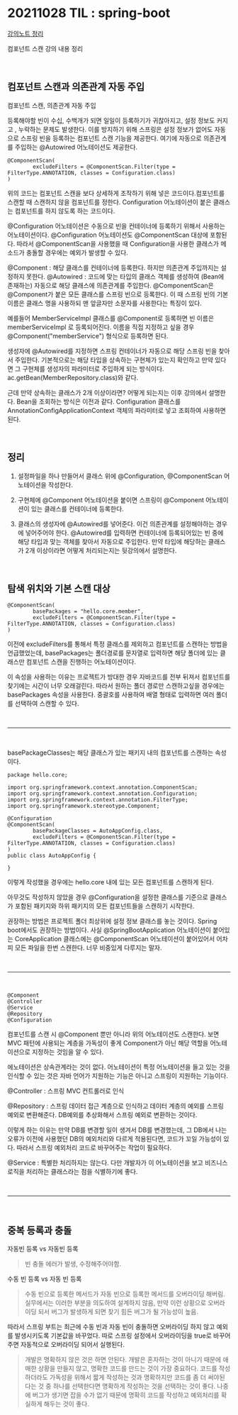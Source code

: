 # 20211028 TIL : spring-boot

[강의노트 정리](https://www.inflearn.com/notes/15427#s-55372)

컴포넌트 스캔 강의 내용 정리

<br>

## 컴포넌트 스캔과 의존관계 자동 주입

컴포넌트 스캔, 의존관계 자동 주입

등록해야할 빈이 수십, 수백개가 되면 일일이 등록하기가 귀찮아지고, 설정 정보도 커지고 , 누락하는 문제도 발생한다. 이를 방지하기 위해 스프링은 설정 정보가 없어도 자동으로 스프링 빈을 등록하는 컴포넌트 스캔 기능을 제공한다.
여기에 자동으로 의존관계를 주입하는 @Autowired 어노테이션도 제공한다.

    @ComponentScan(
            excludeFilters = @ComponentScan.Filter(type = FilterType.ANNOTATION, classes = Configuration.class)
    )

위의 코드는 컴포넌트 스캔을 보다 상세하게 조작하기 위해 넣은 코드이다.컴포넌트를 스캔할 때 스캔하지 않을 컴포넌트를 정한다. Configuration 어노테이션이 붙은 클래스는 컴포넌트를 하지 않도록 하는 코드이다.

@Configuration 어노테이션은 수동으로 빈을 컨테이너에 등록하기 위해서 사용하는 어노테이션이다. @Configuration 어노테이션도 @ComponentScan 대상에 포함된다.
따라서 @ComponentScan을 사용했을 때 Configuration을 사용한 클래스가 메소드가 충돌할 경우에는 예외가 발생할 수 있다.

@Component : 해당 클래스를 컨테이너에 등록한다. 하지만 의존관계 주입까지는 설정하지 못한다.
@Autowired : 코드에 맞는 타입의 클래스 객체를 생성하여 (Bean에 존재하는) 자동으로 해당 클래스에 의존관계를 주입한다.
@ComponentScan은 @Component가 붙은 모든 클래스를 스프링 빈으로 등록한다. 이 때 스프링 빈의 기본 이름은 클래스 명을 사용하되 맨 앞글자만 소문자를 사용한다는 특징이 있다.

예를들어 MemberServiceImpl 클래스를 @Component로 등록하면 빈 이름은 memberServiceImpl 로 등록되어진다.
이름을 직접 지정하고 싶을 경우 @Component("memberService") 형식으로 등록하면 된다.

생성자에 @Autowired를 지정하면 스프링 컨테이너가 자동으로 해당 스프링 빈을 찾아서 주입한다. 기본적으로는 해당 타입을 상속하는 구현체가 있는지 확인하고 만약 있다면 그 구현체를 생성자의 파라미터로 주입하게 되는 방식이다.
ac.getBean(MemberRepository.class)와 같다.

근데 만약 상속하는 클래스가 2개 이상이라면? 어떻게 되는지는 이후 강의에서 설명한다. Bean을 조회하는 방식은 이전과 같다. Configuration 클래스를 AnnotationConfigApplicationContext 객체의 파라미터로 넣고 조회하여 사용하면 된다.

<br>

## 정리

1. 설정파일을 하나 만들어서 클래스 위에 @Configuration, @ComponentScan 어노테이션을 작성한다.

2. 구현체에 @Component 어노테이션을 붙이면 스프링이 @Component 어노테이션이 있는 클래스를 컨테이너에 등록한다.

3. 클래스의 생성자에 @Autowired를 넣어준다. 이건 의존관계를 설정해야하는 경우에 넣어주어야 한다. @Autowired를 입력하면 컨테이너에 등록되어있는 빈 중에 해당 타입과 맞는 객체를 찾아서 자동으로 주입한다. 만약 타입에 해당하는 클래스가 2개 이상이라면 어떻게 처리되는지는 뒷강의에서 설명한다.

<br>

## 탐색 위치와 기본 스캔 대상

    @ComponentScan(
            basePackages = "hello.core.member",
            excludeFilters = @ComponentScan.Filter(type = FilterType.ANNOTATION, classes = Configuration.class)
    )

이전에 excludeFilters를 통해서 특정 클래스를 제외하고 컴포넌트를 스캔하는 방법을 언급했었는데, basePackages는 폴더경로를 문자열로 입력하면 해당 폴더에 있는 클래스만 컴포넌트 스캔을 진행하는 어노테이션이다.

이 속성을 사용하는 이유는 프로젝트가 방대한 경우 자바코드를 전부 뒤져서 컴포넌트를 찾기에는 시간이 너무 오래걸린다. 따라서 원하는 폴더 경로만 스캔하고싶을 경우에는 basePackages 속성을 사용한다. 중괄호를 사용하여 배열 형태로 입력하면 여러 폴더를 선택하여 스캔할 수 있다.

<br> <hr> <br>

basePackageClasses는 해당 클래스가 있는 패키지 내의 컴포넌트를 스캔하는 속성이다.

    package hello.core;

    import org.springframework.context.annotation.ComponentScan;
    import org.springframework.context.annotation.Configuration;
    import org.springframework.context.annotation.FilterType;
    import org.springframework.stereotype.Component;

    @Configuration
    @ComponentScan(
            basePackageClasses = AutoAppConfig.class,
            excludeFilters = @ComponentScan.Filter(type = FilterType.ANNOTATION, classes = Configuration.class)
    )
    public class AutoAppConfig {

    }

이렇게 작성했을 경우에는 hello.core 내에 있는 모든 컴포넌트를 스캔하게 된다.

아무것도 작성하지 않았을 경우 @Configuration을 설정한 클래스를 기준으로 클래스가 포함된 패키지와 하위 패키지의 모든 컴포넌트들을 스캔하기 시작한다.

권장하는 방법은 프로젝트 폴더 최상위에 설정 정보 클래스를 놓는 것이다. Spring boot에서도 권장하는 방법이다. 사실 @SpringBootApplication 어노테이션이 붙어있는 CoreApplication 클래스에는 @ComponentScan 어노테이션이 붙어있어서 어차피 모든 파일을 한번 스캔한다. 너무 비중있게 다루지는 말자.

<br> <hr> <br>

    @Component
    @Controller
    @Service
    @Repository
    @Configuration

컴포넌트를 스캔 시 @Component 뿐만 아니라 위의 어노테이션도 스캔한다. 보면 MVC 패턴에 사용되는 계층을 가독성이 좋게 Component가 아닌 해당 역할을 어노테이션으로 지정하는 것임을 알 수 있다.

에노테이션은 상속관계라는 것이 없다. 어노테이션이 특정 어노테이션을 들고 있는 것을 인식할 수 있는 것은 자바 언어가 지원하는 기능은 아니고 스프링이 지원하는 기능이다.

@Controller : 스프링 MVC 컨트롤러로 인식

@Repository : 스프링 데이터 접근 계층으로 인식하고 데이터 계층의 예외를 스프링 예외로 변환해준다. DB예외를 추상화해서 스프링 예외로 변환하는 것이다.

이렇게 하는 이유는 만약 DB를 변경할 일이 생겨서 DB를 변경했는데, 그 DB에서 나는 오류가 이전에 사용했던 DB의 예외처리와 다르게 적용된다면, 코드가 꼬일 가능성이 있다. 따라서 스프링 예외처리 코드로 바꾸어주는 작업이 필요하다.

@Service : 특별한 처리하지는 않는다. 다만 개발자가 이 어노테이션을 보고 비즈니스로직을 처리하는 클래스라는 점을 식별하기에 좋다.

<br> <hr> <br>

## 중복 등록과 충돌

자동빈 등록 vs 자동빈 등록

> 빈 충돌 에러가 발생, 수정해주어야함.

수동 빈 등록 vs 자동 빈 등록

> 수동 빈으로 등록한 메서드가 자동 빈으로 등록한 메서드를 오버라이딩 해버림. 실무에서는 이러한 부분을 의도하여 설계하지 않음, 만약 이런 상황으로 오버라이딩 되서 버그가 발생하게 되면 찾기 힘든 버그가 될 가능성이 높음.

따라서 스프링 부트는 최근에 수동 빈과 자동 빈이 충돌하면 오버라이딩 하지 않고 예외를 발생시키도록 기본값을 바꾸었다. 따로 스프링 설정에서 오버라이딩을 true로 바꾸어주면 자동적으로 오버라이딩 되어서 실행된다.

> 개발은 명확하지 않은 것은 하면 안된다. 개발은 혼자하는 것이 아니기 때문에 애매한 상황을 만들지 않고, 명확한 코드를 만드는 것이 가장 중요하다.
> 코드를 작성하더라도 가독성을 위해서 짧게 작성하는 것과 명확하지만 코드를 좀 더 써야된다는 것 중 하나를 선택한다면 명확하게 작성하는 것을 선택하는 것이 좋다. 나중에 버그가 생기면 잡을 수가 없기 때문에 명확히 코드를 작성하고 예외처리를 확실하게 해두는 것이 좋다.
